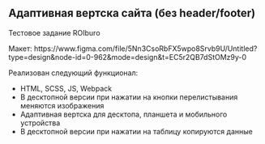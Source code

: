 <h2>Адаптивная вертска сайта (без header/footer)</h2>

<p>Тестовое задание ROIburo</p>
<p>Макет: https://www.figma.com/file/5Nn3CsoRbFX5wpo8Srvb9U/Untitled?type=design&node-id=0-962&mode=design&t=EC5r2QB7dStOMz9y-0</p>

Реализован следующий функционал:
<ul>
<li>HTML, SCSS, JS, Webpack</li>
<li>В десктопной версии при нажатии на кнопки перелистывания меняются изображения</li>
<li>Адаптивная вертска для десктопа, планшета и мобильного устройства</li>
<li>В десктопной версии при нажатии на таблицу копируются данные</li>
</ul>